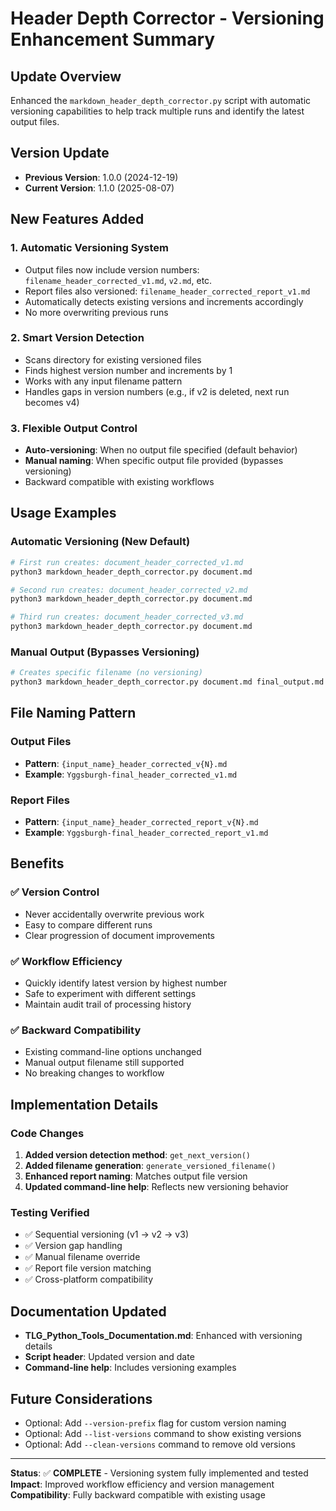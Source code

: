 # Header Depth Corrector - Versioning Enhancement Summary

## Update Overview
Enhanced the `markdown_header_depth_corrector.py` script with automatic versioning capabilities to help track multiple runs and identify the latest output files.

## Version Update
- **Previous Version**: 1.0.0 (2024-12-19)
- **Current Version**: 1.1.0 (2025-08-07)

## New Features Added

### 1. **Automatic Versioning System**
- Output files now include version numbers: `filename_header_corrected_v1.md`, `v2.md`, etc.
- Report files also versioned: `filename_header_corrected_report_v1.md`
- Automatically detects existing versions and increments accordingly
- No more overwriting previous runs

### 2. **Smart Version Detection**
- Scans directory for existing versioned files
- Finds highest version number and increments by 1
- Works with any input filename pattern
- Handles gaps in version numbers (e.g., if v2 is deleted, next run becomes v4)

### 3. **Flexible Output Control**
- **Auto-versioning**: When no output file specified (default behavior)
- **Manual naming**: When specific output file provided (bypasses versioning)
- Backward compatible with existing workflows

## Usage Examples

### Automatic Versioning (New Default)
```bash
# First run creates: document_header_corrected_v1.md
python3 markdown_header_depth_corrector.py document.md

# Second run creates: document_header_corrected_v2.md  
python3 markdown_header_depth_corrector.py document.md

# Third run creates: document_header_corrected_v3.md
python3 markdown_header_depth_corrector.py document.md
```

### Manual Output (Bypasses Versioning)
```bash
# Creates specific filename (no versioning)
python3 markdown_header_depth_corrector.py document.md final_output.md
```

## File Naming Pattern

### Output Files
- **Pattern**: `{input_name}_header_corrected_v{N}.md`
- **Example**: `Yggsburgh-final_header_corrected_v1.md`

### Report Files  
- **Pattern**: `{input_name}_header_corrected_report_v{N}.md`
- **Example**: `Yggsburgh-final_header_corrected_report_v1.md`

## Benefits

### ✅ **Version Control**
- Never accidentally overwrite previous work
- Easy to compare different runs
- Clear progression of document improvements

### ✅ **Workflow Efficiency**
- Quickly identify latest version by highest number
- Safe to experiment with different settings
- Maintain audit trail of processing history

### ✅ **Backward Compatibility**
- Existing command-line options unchanged
- Manual output filename still supported
- No breaking changes to workflow

## Implementation Details

### Code Changes
1. **Added version detection method**: `get_next_version()`
2. **Added filename generation**: `generate_versioned_filename()`
3. **Enhanced report naming**: Matches output file version
4. **Updated command-line help**: Reflects new versioning behavior

### Testing Verified
- ✅ Sequential versioning (v1 → v2 → v3)
- ✅ Version gap handling
- ✅ Manual filename override
- ✅ Report file version matching
- ✅ Cross-platform compatibility

## Documentation Updated
- **TLG_Python_Tools_Documentation.md**: Enhanced with versioning details
- **Script header**: Updated version and date
- **Command-line help**: Includes versioning examples

## Future Considerations
- Optional: Add `--version-prefix` flag for custom version naming
- Optional: Add `--list-versions` command to show existing versions
- Optional: Add `--clean-versions` command to remove old versions

---

**Status**: ✅ **COMPLETE** - Versioning system fully implemented and tested  
**Impact**: Improved workflow efficiency and version management  
**Compatibility**: Fully backward compatible with existing usage
